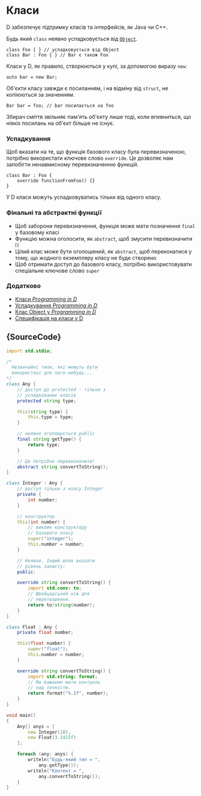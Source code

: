 # Класи

D забезпечує підтримку класів та інтерфейсів, як Java чи C++.

Будь який `class` неявно успадковується від [`Object`](https://dlang.org/phobos/object.html).

    class Foo { } // успадковується від Object
    class Bar : Foo { } // Bar є також Foo

Класи у D, як правило, створюються у купі, за допомогою виразу `new`:

    auto bar = new Bar;

Об'єкти класу завжди є посиланням, і на відміну від `struct`, не
копіюються за значенням.

    Bar bar = foo; // bar посилається на foo

Збирач сміття звiльняє пам'ять об'єкту лише тодi, коли впевниться, що
ніякіх посилань на об'єкт більше не існує.

### Успадкування

Щоб вказати на те, що функція базового класу була перевизначеною,
потрібно використати ключове слово `override`. Це дозволяє нам
запобігти ненавмисному перевизначенню функцій.

    class Bar : Foo {
        override functionFromFoo() {}
    }

У D класи можуть успадковуватись тільки від одного класу.

### Фiнальнi та абстрактнi функції

- Щоб заборони перевизначення, функція може мати позначення `final` у
базовому класі
- Функцію можна оголосити, як `abstract`, щоб змусити перевизначити її
- Цілий клас може бути оголошений, як `abstract`, щоб переконатися у тому,
що жодного екземпляру класу не буде створено
- Щоб отримати доступ до базового класу, потрібно використовувати
спеціальне ключове слово `super`

### Додатково

- [Класи _Programming in D_](http://ddili.org/ders/d.en/class.html)
- [Успадкування _Programming in D_](http://ddili.org/ders/d.en/inheritance.html)
- [Клас Object у _Programming in D_](http://ddili.org/ders/d.en/object.html)
- [Специфiкацiя на класи у D](https://dlang.org/spec/class.html)

## {SourceCode}

```d
import std.stdio;

/*
  Незвичайні типи, які можуть бути
  використані для чого-небудь...
*/
class Any {
    // доступ до protected - тiльки з
    // успадкованих класiв
    protected string type;

    this(string type) {
        this.type = type;
    }

    // неявно оголошується public
    final string getType() {
        return type;
    }

    // Це потрiбно перевизначити!
    abstract string convertToString();
}

class Integer : Any {
    // доступ тiльки з класу Integer
    private {
        int number;
    }

    // конструктор
    this(int number) {
        // виклик конструктору
        // базового класу
        super("integer");
        this.number = number;
    }

    // Неявно. Iнший шлях вказати
    // рiвень захисту:
    public:

    override string convertToString() {
        import std.conv: to;
        // Швейцарський ніж для
        // перетворення.
        return to!string(number);
    }
}

class Float : Any {
    private float number;

    this(float number) {
        super("float");
        this.number = number;
    }

    override string convertToString() {
        import std.string: format;
        // Ми бажаємо мати контроль
        // над точнiстю.
        return format("%.1f", number);
    }
}

void main()
{
    Any[] anys = [
        new Integer(10),
        new Float(3.1415f)
    ];

    foreach (any; anys) {
        writeln("Будь-який тип = ",
            any.getType());
        writeln("Контент = ",
            any.convertToString());
    }
}
```
